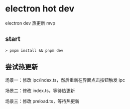 # electron hot dev

electron dev 热更新 mvp

## start

```
> pnpm install && pnpm dev
```

## 尝试热更新

场景一：修改 ipc/index.ts，然后重新在界面点击按钮触发 ipc

场景二：修改 index.ts，等待热更新

场景三：修改 preload.ts，等待热更新
